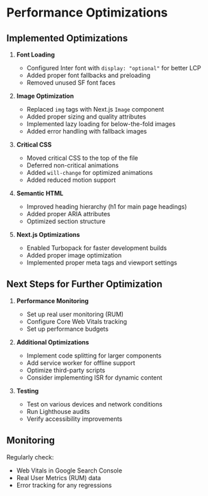 # Performance Optimizations

## Implemented Optimizations

1. **Font Loading**
   - Configured Inter font with `display: "optional"` for better LCP
   - Added proper font fallbacks and preloading
   - Removed unused SF font faces

2. **Image Optimization**
   - Replaced `img` tags with Next.js `Image` component
   - Added proper sizing and quality attributes
   - Implemented lazy loading for below-the-fold images
   - Added error handling with fallback images

3. **Critical CSS**
   - Moved critical CSS to the top of the file
   - Deferred non-critical animations
   - Added `will-change` for optimized animations
   - Added reduced motion support

4. **Semantic HTML**
   - Improved heading hierarchy (h1 for main page headings)
   - Added proper ARIA attributes
   - Optimized section structure

5. **Next.js Optimizations**
   - Enabled Turbopack for faster development builds
   - Added proper image optimization
   - Implemented proper meta tags and viewport settings

## Next Steps for Further Optimization

1. **Performance Monitoring**
   - Set up real user monitoring (RUM)
   - Configure Core Web Vitals tracking
   - Set up performance budgets

2. **Additional Optimizations**
   - Implement code splitting for larger components
   - Add service worker for offline support
   - Optimize third-party scripts
   - Consider implementing ISR for dynamic content

3. **Testing**
   - Test on various devices and network conditions
   - Run Lighthouse audits
   - Verify accessibility improvements

## Monitoring

Regularly check:
- Web Vitals in Google Search Console
- Real User Metrics (RUM) data
- Error tracking for any regressions
